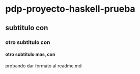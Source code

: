 # pdp-proyecto-haskell-prueba

## subtitulo con ##

### otro subtitulo con ###
#### otro subtitulo mas, con ####
probando dar formato al readme.md